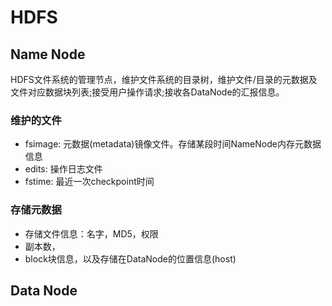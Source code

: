#                                               HDFS

## Name Node
   HDFS文件系统的管理节点，维护文件系统的目录树，维护文件/目录的元数据及文件对应数据块列表;接受用户操作请求;接收各DataNode的汇报信息。
### 维护的文件
   - fsimage: 元数据(metadata)镜像文件。存储某段时间NameNode内存元数据信息
   - edits: 操作日志文件
   - fstime: 最近一次checkpoint时间
   
### 存储元数据
   - 存储文件信息：名字，MD5，权限
   - 副本数，
   - block块信息，以及存储在DataNode的位置信息(host)


## Data Node
###
